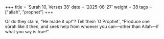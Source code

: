+++
title = 'Surah 10, Verses 38'
date = '2025-08-27'
weight = 38
tags = ["allah", "prophet"]
+++

Or do they claim, “He made it up!”? Tell them ˹O Prophet˺, “Produce one sûrah like it then, and seek help from whoever you can—other than Allah—if what you say is true!”